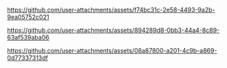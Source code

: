 
https://github.com/user-attachments/assets/f74bc31c-2e58-4493-9a2b-9ea05752c021

https://github.com/user-attachments/assets/894289d8-0bb3-44a4-8c89-63af539aba06

https://github.com/user-attachments/assets/08a87800-a201-4c9b-a869-0d77337313df
